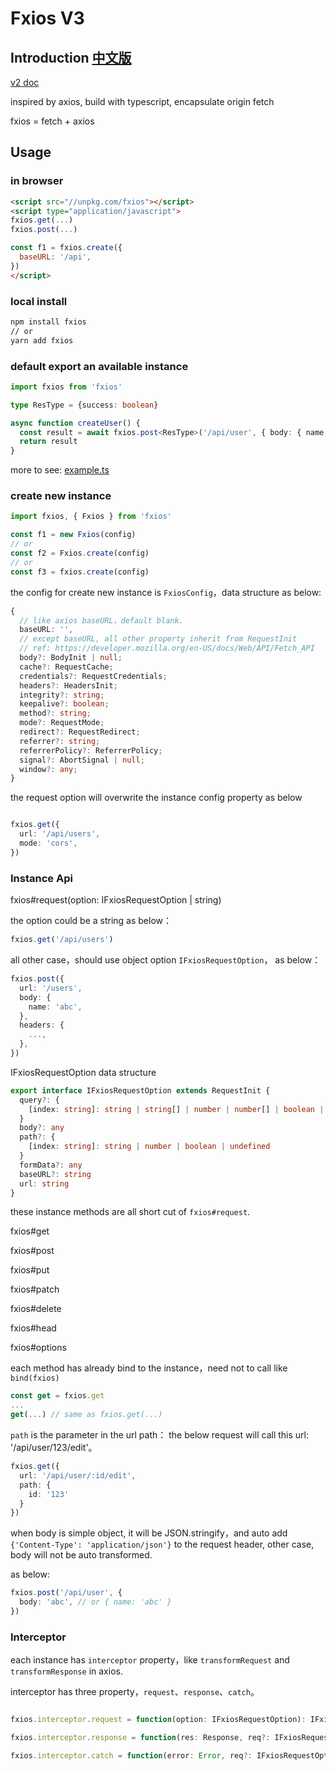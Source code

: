 # Fxios V3

## Introduction [中文版](./README.cn.md)

[v2 doc](./README.2.md)

inspired by axios, build with typescript, encapsulate origin fetch

fxios = fetch + axios

## Usage

### in browser

```html
<script src="//unpkg.com/fxios"></script>
<script type="application/javascript">
fxios.get(...)
fxios.post(...)

const f1 = fxios.create({
  baseURL: '/api',
})
</script>
```

### local install

```bash
npm install fxios
// or
yarn add fxios
```

### default export an available instance

```typescript
import fxios from 'fxios'

type ResType = {success: boolean}

async function createUser() {
  const result = await fxios.post<ResType>('/api/user', { body: { name: 'abc' } })
  return result
}
```

more to see: [example.ts](./example.ts)

### create new instance

```js
import fxios, { Fxios } from 'fxios'

const f1 = new Fxios(config)
// or
const f2 = Fxios.create(config)
// or
const f3 = fxios.create(config)
```

the config for create new instance is `FxiosConfig`，data structure as below:

```typescript
{
  // like axios baseURL，default blank.
  baseURL: '',
  // except baseURL, all other property inherit from RequestInit
  // ref: https://developer.mozilla.org/en-US/docs/Web/API/Fetch_API
  body?: BodyInit | null;
  cache?: RequestCache;
  credentials?: RequestCredentials;
  headers?: HeadersInit;
  integrity?: string;
  keepalive?: boolean;
  method?: string;
  mode?: RequestMode;
  redirect?: RequestRedirect;
  referrer?: string;
  referrerPolicy?: ReferrerPolicy;
  signal?: AbortSignal | null;
  window?: any;
}
```

the request option will overwrite the instance config property
as below

```typescript

fxios.get({
  url: '/api/users',
  mode: 'cors',
})

```

### Instance Api

fxios#request<T>(option: IFxiosRequestOption | string)

the option could be a string
as below：

```typescript
fxios.get('/api/users')
```

all other case，should use object option `IFxiosRequestOption`，
as below：

```typescript
fxios.post({
  url: '/users',
  body: {
    name: 'abc',
  },
  headers: {
    ...,
  },
})
```

IFxiosRequestOption data structure

```typescript
export interface IFxiosRequestOption extends RequestInit {
  query?: {
    [index: string]: string | string[] | number | number[] | boolean | boolean[] | undefined
  }
  body?: any
  path?: {
    [index: string]: string | number | boolean | undefined
  }
  formData?: any
  baseURL?: string
  url: string
}
```

these instance methods are all short cut of `fxios#request`.

fxios#get

fxios#post

fxios#put

fxios#patch

fxios#delete

fxios#head

fxios#options

each method has already bind to the instance，need not to call like `bind(fxios)`

```typescript
const get = fxios.get
...
get(...) // same as fxios.get(...)
```

`path` is the parameter in the url path：
the below request will call this url: '/api/user/123/edit'。

```typescript
fxios.get({
  url: '/api/user/:id/edit',
  path: {
    id: '123'
  }
})
```

when body is simple object, it will be JSON.stringify，and auto add `{'Content-Type': 'application/json'}` to the request header,
other case, body will not be auto transformed.

as below:

```typescript
fxios.post('/api/user', {
  body: 'abc', // or { name: 'abc' }
})
```

### Interceptor

each instance has `interceptor` property，like `transformRequest` and `transformResponse` in axios.

interceptor has three property，`request`、`response`、`catch`。

```typescript

fxios.interceptor.request = function(option: IFxiosRequestOption): IFxiosRequestOption {...}

fxios.interceptor.response = function(res: Response, req?: IFxiosRequestOption ): any {...}

fxios.interceptor.catch = function(error: Error, req?: IFxiosRequestOption): any {...}
```
